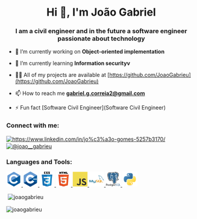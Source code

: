 <h1 align="center">Hi 👋, I'm João Gabriel</h1>
<h3 align="center">I am a civil engineer and in the future a software engineer passionate about technology</h3>

- 🔭 I’m currently working on **Object-oriented implementation**

- 🌱 I’m currently learning **Information securityv**

- 👨‍💻 All of my projects are available at [https://github.com/JoaoGabrieu](https://github.com/JoaoGabrieu)

- 📫 How to reach me **gabriel.g.correia2@gmail.com**

- ⚡ Fun fact [Software Civil Engineer](Software Civil Engineer)

<h3 align="left">Connect with me:</h3>
<p align="left">
<a href="https://linkedin.com/in/https://www.linkedin.com/in/jo%c3%a3o-gomes-5257b3170/" target="blank"><img align="center" src="https://raw.githubusercontent.com/rahuldkjain/github-profile-readme-generator/master/src/images/icons/Social/linked-in-alt.svg" alt="https://www.linkedin.com/in/jo%c3%a3o-gomes-5257b3170/" height="30" width="40" /></a>
<a href="https://instagram.com/@joao__gabrieu" target="blank"><img align="center" src="https://raw.githubusercontent.com/rahuldkjain/github-profile-readme-generator/master/src/images/icons/Social/instagram.svg" alt="@joao__gabrieu" height="30" width="40" /></a>
</p>

<h3 align="left">Languages and Tools:</h3>
<p align="left"> <a href="https://www.cprogramming.com/" target="_blank" rel="noreferrer"> <img src="https://raw.githubusercontent.com/devicons/devicon/master/icons/c/c-original.svg" alt="c" width="40" height="40"/> </a> <a href="https://www.w3schools.com/cpp/" target="_blank" rel="noreferrer"> <img src="https://raw.githubusercontent.com/devicons/devicon/master/icons/cplusplus/cplusplus-original.svg" alt="cplusplus" width="40" height="40"/> </a> <a href="https://www.w3schools.com/css/" target="_blank" rel="noreferrer"> <img src="https://raw.githubusercontent.com/devicons/devicon/master/icons/css3/css3-original-wordmark.svg" alt="css3" width="40" height="40"/> </a> <a href="https://www.w3.org/html/" target="_blank" rel="noreferrer"> <img src="https://raw.githubusercontent.com/devicons/devicon/master/icons/html5/html5-original-wordmark.svg" alt="html5" width="40" height="40"/> </a> <a href="https://developer.mozilla.org/en-US/docs/Web/JavaScript" target="_blank" rel="noreferrer"> <img src="https://raw.githubusercontent.com/devicons/devicon/master/icons/javascript/javascript-original.svg" alt="javascript" width="40" height="40"/> </a> <a href="https://www.mysql.com/" target="_blank" rel="noreferrer"> <img src="https://raw.githubusercontent.com/devicons/devicon/master/icons/mysql/mysql-original-wordmark.svg" alt="mysql" width="40" height="40"/> </a> <a href="https://www.postgresql.org" target="_blank" rel="noreferrer"> <img src="https://raw.githubusercontent.com/devicons/devicon/master/icons/postgresql/postgresql-original-wordmark.svg" alt="postgresql" width="40" height="40"/> </a> <a href="https://www.python.org" target="_blank" rel="noreferrer"> <img src="https://raw.githubusercontent.com/devicons/devicon/master/icons/python/python-original.svg" alt="python" width="40" height="40"/> </a> </p>

<p>&nbsp;<img align="center" src="https://github-readme-stats.vercel.app/api?username=joaogabrieu&show_icons=true&locale=en" alt="joaogabrieu" /></p>

<p><img align="center" src="https://github-readme-streak-stats.herokuapp.com/?user=joaogabrieu&" alt="joaogabrieu" /></p>


